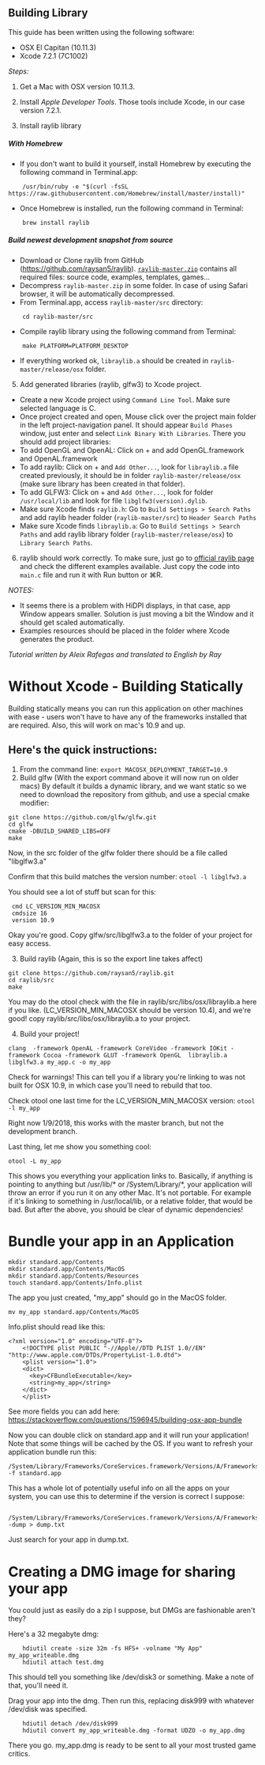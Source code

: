 ## Building Library

This guide has been written using the following software:
- OSX El Capitan (10.11.3)
- Xcode 7.2.1 (7C1002) 

_Steps:_

1) Get a Mac with OSX version 10.11.3.

2) Install *Apple Developer Tools*. Those tools include Xcode, in our case version 7.2.1. 

3) Install raylib library

##### With Homebrew

- If you don't want to build it yourself, install Homebrew by executing the following command in Terminal.app:  
```
    /usr/bin/ruby -e "$(curl -fsSL https://raw.githubusercontent.com/Homebrew/install/master/install)"
```
- Once Homebrew is installed, run the following command in Terminal:
```
    brew install raylib
```

##### Build newest development snapshot from source

- Download or Clone raylib from GitHub (https://github.com/raysan5/raylib). [`raylib-master.zip`](https://github.com/raysan5/raylib/archive/master.zip) contains all required files: source code, examples, templates, games...
- Decompress `raylib-master.zip` in some folder. In case of using Safari browser, it will be automatically decompressed.
- From Terminal.app, access `raylib-master/src` directory:
```
    cd raylib-master/src
```
- Compile raylib library using the following command from Terminal:
```
    make PLATFORM=PLATFORM_DESKTOP
```
- If everything worked ok, `libraylib.a` should be created in `raylib-master/release/osx` folder.

5) Add generated libraries (raylib, glfw3) to Xcode project.
- Create a new Xcode project using `Command Line Tool`. Make sure selected language is C.
- Once project created and open, Mouse click over the project main folder in the left project-navigation panel. It should appear `Build Phases` window, just enter and select `Link Binary With Libraries`. There you should add project libraries:
- To add OpenGL and OpenAL: Click on + and add OpenGL.framework and OpenAL.framework
- To add raylib: Click on + and `Add Other...`, look for `libraylib.a` file created previously, it should be in folder `raylib-master/release/osx` (make sure library has been created in that folder).
- To add GLFW3: Click on + and `Add Other...`, look for folder `/usr/local/lib` and look for file `libglfw3(version).dylib`. 
- Make sure Xcode finds `raylib.h`: Go to `Build Settings > Search Paths` and add raylib header folder (`raylib-master/src`) to `Header Search Paths` 
- Make sure Xcode finds `libraylib.a`: Go to `Build Settings > Search Paths` and add raylib library folder (`raylib-master/release/osx`) to `Library Search Paths`.

6) raylib should work correctly. To make sure, just go to [official raylib page](http://www.raylib.com) and check the different examples available. Just copy the code into `main.c` file and run it with Run button or ⌘R.

_NOTES:_

- It seems there is a problem with HiDPI displays, in that case, app Window appears smaller. Solution is just moving a bit the Window and it should get scaled automatically.
- Examples resources should be placed in the folder where Xcode generates the product.

_Tutorial written by Aleix Rafegas and translated to English by Ray_

# Without Xcode - Building Statically 

Building statically means you can run this application on other machines with ease - users won't have to have any of the frameworks installed that are required. Also, this will work on mac's 10.9 and up.

## Here's the quick instructions:

1. From the command line:
`export MACOSX_DEPLOYMENT_TARGET=10.9`
2. Build glfw (With the export command above it will now run on older macs)
By default it builds a dynamic library, and we want static so we need to download the repository from github, and use a special cmake modifier:
````
git clone https://github.com/glfw/glfw.git
cd glfw
cmake -DBUILD_SHARED_LIBS=OFF
make
````
Now, in the src folder of the glfw folder there should be a file called "libglfw3.a"

Confirm that this build matches the version number:
`otool -l libglfw3.a`

You should see a lot of stuff but scan for this:
````
 cmd LC_VERSION_MIN_MACOSX
 cmdsize 16
 version 10.9
````
Okay you're good. Copy glfw/src/libglfw3.a to the folder of your project for easy access.

3. Build raylib (Again, this is so the export line takes affect) 

````
git clone https://github.com/raysan5/raylib.git
cd raylib/src
make
````

You may do the otool check with the file in raylib/src/libs/osx/libraylib.a here if you like. (LC_VERSION_MIN_MACOSX should be version 10.4), and we're good!
copy raylib/src/libs/osx/libraylib.a to your project.

4. Build your project!
```
clang  -framework OpenAL -framework CoreVideo -framework IOKit -framework Cocoa -framework GLUT -framework OpenGL  libraylib.a libglfw3.a my_app.c -o my_app
```

Check for warnings! This can tell you if a library you're linking to was not built for OSX 10.9, in which case you'll need to rebuild that too. 

Check otool one last time for the LC_VERSION_MIN_MACOSX version:
`otool -l my_app`


Right now 1/9/2018, this works with the master branch, but not the development branch.


Last thing, let me show you something cool:

````
otool -L my_app
````

This shows you everything your application links to. Basically, if anything is pointing to anything but /usr/lib/* or /System/Library/*, your application will throw an error if you run it on any other Mac. It's not portable. 
For example if it's linking to something in /usr/local/lib, or a relative folder, that would be bad. But after the above, you should be clear of dynamic dependencies!


# Bundle your app in an Application

````
mkdir standard.app/Contents
mkdir standard.app/Contents/MacOS
mkdir standard.app/Contents/Resources
touch standard.app/Contents/Info.plist
````

The app you just created, "my_app" should go in the MacOS folder.

````
mv my_app standard.app/Contents/MacOS
````


Info.plist should read like this:
````
<?xml version="1.0" encoding="UTF-8"?>
    <!DOCTYPE plist PUBLIC "-//Apple//DTD PLIST 1.0//EN" "http://www.apple.com/DTDs/PropertyList-1.0.dtd">
    <plist version="1.0">
    <dict>
      <key>CFBundleExecutable</key>
      <string>my_app</string>
    </dict>
    </plist>
````

See more fields you can add here:     https://stackoverflow.com/questions/1596945/building-osx-app-bundle

Now you can double click on standard.app and it will run your application!
Note that some things will be cached by the OS. If you want to refresh your application bundle run this:

````
/System/Library/Frameworks/CoreServices.framework/Versions/A/Frameworks/LaunchServices.framework/Versions/A/Support/lsregister -f standard.app
````

This has a whole lot of potentially useful info on all the apps on your system, you can use this to determine if the version is correct I suppose:

````
 /System/Library/Frameworks/CoreServices.framework/Versions/A/Frameworks/LaunchServices.framework/Versions/A/Support/lsregister -dump > dump.txt
````

Just search for your app in dump.txt.

# Creating a DMG image for sharing your app

You could just as easily do a zip I suppose, but DMGs are fashionable aren't they?

Here's a 32 megabyte dmg:
````
    hdiutil create -size 32m -fs HFS+ -volname "My App" my_app_writeable.dmg
    hdiutil attach test.dmg
````

This should tell you something like /dev/disk3 or something. Make a note of that, you'll need it.

Drag your app into the dmg. Then run this, replacing disk999 with whatever /dev/disk was specified.
````
    hdiutil detach /dev/disk999
    hdiutil convert my_app_writeable.dmg -format UDZO -o my_app.dmg
````
There you go. my_app.dmg is ready to be sent to all your most trusted game critics.
